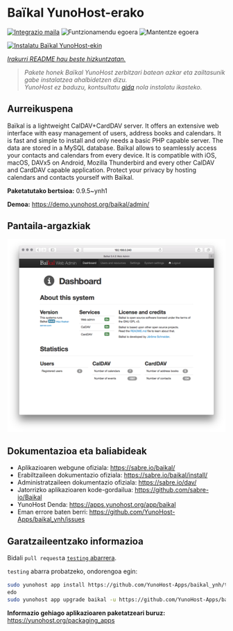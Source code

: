 <!--
Ohart ongi: README hau automatikoki sortu da <https://github.com/YunoHost/apps/tree/master/tools/readme_generator>ri esker
EZ editatu eskuz.
-->

# Baïkal YunoHost-erako

[![Integrazio maila](https://dash.yunohost.org/integration/baikal.svg)](https://ci-apps.yunohost.org/ci/apps/baikal/) ![Funtzionamendu egoera](https://ci-apps.yunohost.org/ci/badges/baikal.status.svg) ![Mantentze egoera](https://ci-apps.yunohost.org/ci/badges/baikal.maintain.svg)

[![Instalatu Baïkal YunoHost-ekin](https://install-app.yunohost.org/install-with-yunohost.svg)](https://install-app.yunohost.org/?app=baikal)

*[Irakurri README hau beste hizkuntzatan.](./ALL_README.md)*

> *Pakete honek Baïkal YunoHost zerbitzari batean azkar eta zailtasunik gabe instalatzea ahalbidetzen dizu.*  
> *YunoHost ez baduzu, kontsultatu [gida](https://yunohost.org/install) nola instalatu ikasteko.*

## Aurreikuspena

Baïkal is a lightweight CalDAV+CardDAV server. It offers an extensive web interface with easy management of users, address books and calendars. It is fast and simple to install and only needs a basic PHP capable server. The data are stored in a MySQL database. Baïkal allows to seamlessly access your contacts and calendars from every device. It is compatible with iOS, macOS, DAVx5 on Android, Mozilla Thunderbird and every other CalDAV and CardDAV capable application. Protect your privacy by hosting calendars and contacts yourself with Baïkal.

**Paketatutako bertsioa:** 0.9.5~ynh1

**Demoa:** <https://demo.yunohost.org/baikal/admin/>

## Pantaila-argazkiak

![Baïkal(r)en pantaila-argazkia](./doc/screenshots/baikal-in-use.png)

## Dokumentazioa eta baliabideak

- Aplikazioaren webgune ofiziala: <https://sabre.io/baikal/>
- Erabiltzaileen dokumentazio ofiziala: <https://sabre.io/baikal/install/>
- Administratzaileen dokumentazio ofiziala: <https://sabre.io/dav/>
- Jatorrizko aplikazioaren kode-gordailua: <https://github.com/sabre-io/Baikal>
- YunoHost Denda: <https://apps.yunohost.org/app/baikal>
- Eman errore baten berri: <https://github.com/YunoHost-Apps/baikal_ynh/issues>

## Garatzaileentzako informazioa

Bidali `pull request`a [`testing` abarrera](https://github.com/YunoHost-Apps/baikal_ynh/tree/testing).

`testing` abarra probatzeko, ondorengoa egin:

```bash
sudo yunohost app install https://github.com/YunoHost-Apps/baikal_ynh/tree/testing --debug
edo
sudo yunohost app upgrade baikal -u https://github.com/YunoHost-Apps/baikal_ynh/tree/testing --debug
```

**Informazio gehiago aplikazioaren paketatzeari buruz:** <https://yunohost.org/packaging_apps>
